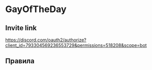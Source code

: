 # GayOfTheDay


## Invite link
https://discord.com/oauth2/authorize?client_id=793304569236553729&permissions=518208&scope=bot

## Правила
